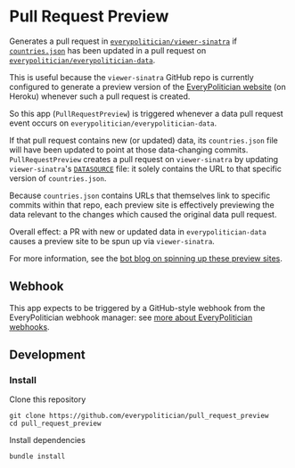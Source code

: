 # Pull Request Preview

Generates a pull request in 
[`everypolitician/viewer-sinatra`](https://github.com/everypolitician/viewer-sinatra)
if
[`countries.json`](https://github.com/everypolitician/everypolitician-data/blob/master/countries.json)
has been updated in a pull request on 
[`everypolitician/everypolitician-data`](https://github.com/everypolitician/everypolitician-data).

This is useful because the `viewer-sinatra` GitHub repo is currently
configured to generate a preview version of the
[EveryPolitician website](http://everypolitician.org/) (on Heroku)
whenever such a pull request is created.

So this app (`PullRequestPreview`) is triggered whenever a data pull request
event occurs on `everypolitician/everypolitician-data`.

If that pull request contains new (or updated) data, its `countries.json` file
will have been updated to point at those data-changing commits. `PullRequestPreview` creates a pull request on `viewer-sinatra` by updating
 `viewer-sinatra`'s [`DATASOURCE`](https://github.com/everypolitician/viewer-sinatra/blob/master/DATASOURCE)
file: it solely contains the URL to that specific version of `countries.json`. 

Because `countries.json` contains URLs that themselves link to
specific commits within that repo, each preview site is effectively previewing
the data relevant to the changes which caused the original data pull request.

Overall effect: a PR with new or updated data in `everypolitician-data` causes
a preview site to be spun up via `viewer-sinatra`.

For more information, see the
[bot blog on spinning up these preview sites](https://medium.com/@everypolitician/i-let-humans-peek-into-the-future-f4fe09eba59c).


## Webhook

This app expects to be triggered by a GitHub-style webhook from the
EveryPolitician webhook manager: see
[more about EveryPolitician webhooks](https://medium.com/@everypolitician/i-webhooks-pass-it-on-703e35e9ee93).

## Development

### Install

Clone this repository

    git clone https://github.com/everypolitician/pull_request_preview
    cd pull_request_preview

Install dependencies

    bundle install

